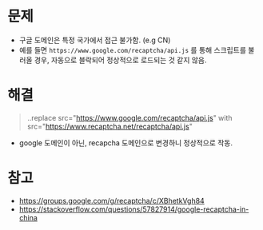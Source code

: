 # 문제
- 구글 도메인은 특정 국가에서 접근 불가함. (e.g CN)
- 예를 들면 `https://www.google.com/recaptcha/api.js` 를 통해 스크립트를 불러올 경우, 자동으로 블락되어 정상적으로 로드되는 것 같지 않음.

# 해결

> ..replace src="https://www.google.com/recaptcha/api.js" with src="https://www.recaptcha.net/recaptcha/api.js"

- google 도메인이 아닌, recapcha 도메인으로 변경하니 정상적으로 작동.


# 참고
- https://groups.google.com/g/recaptcha/c/XBhetkVgh84
- https://stackoverflow.com/questions/57827914/google-recaptcha-in-china